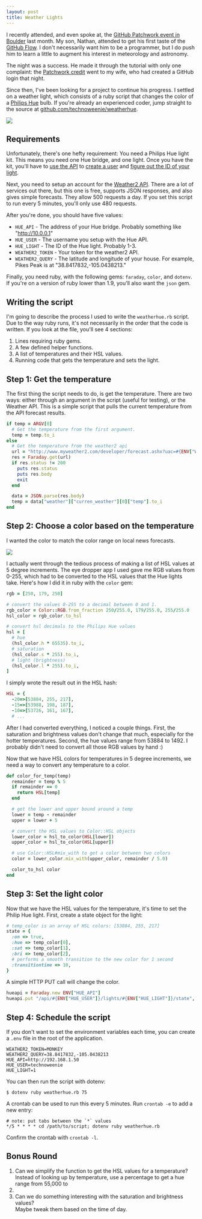 ```yaml
---
layout: post
title: Weather Lights
---
```


I recently attended, and even spoke at, the [GitHub Patchwork event in Boulder](https://github.com/blog/1869-patchwork-night-boulder-edition)
last month.  My son, Nathan, attended to get his first taste of the [GitHub
Flow](https://guides.github.com/introduction/flow/index.html).  I don't
necessarily want him to be a programmer, but I do push him to learn a little to
augment his interest in meteorology and astronomy.  

The night was a success.  He made it through the tutorial with only one complaint:
the [Patchwork credit](http://jlord.github.io/patchwork/) went to my wife, who
had created a GitHub login that night.

Since then, I've been looking for a project to continue his progress.  I settled
on a weather light, which consists of a ruby script that changes the color of a
[Philips Hue](http://meethue.com) bulb.  If you're already an experienced coder,
jump straight to the source at [github.com/technoweenie/weatherhue](https://github.com/technoweenie/weatherhue).

![](https://cloud.githubusercontent.com/assets/21/4112562/ccd554cc-322e-11e4-97a0-ab6b7b7bc65e.jpg)

## Requirements

Unfortunately, there's one hefty requirement: You need a Philips Hue light kit.
This means you need one Hue bridge, and one light.  Once you have the kit, you'll
have to [use the API](http://developers.meethue.com/gettingstarted.html) to
[create a user](http://developers.meethue.com/4_configurationapi.html) and [figure
out the ID of your light](http://developers.meethue.com/1_lightsapi.html).

Next, you need to setup an account for the [Weather2 API](http://www.myweather2.com/developer/).
There are a lot of services out there, but this one is free, supports JSON
responses, and also gives simple forecasts.  They allow 500 requests a day.  If
you set this script to run every 5 minutes, you'll only use 480 requests.

After you're done, you should have five values:

* `HUE_API` - The address of your Hue bridge.  Probably something like "http://10.0.0.1"
* `HUE_USER` - The username you setup with the Hue API.
* `HUE_LIGHT` - The ID of the Hue light.  Probably 1-3.
* `WEATHER2_TOKEN` - Your token for the weather2 API.
* `WEATHER2_QUERY` - The latitude and longitude of your house.  For example,
Pikes Peak is at "38.8417832,-105.0438213."

Finally, you need ruby, with the following gems: `faraday`, `color`, and `dotenv`.
If you're on a version of ruby lower than 1.9, you'll also want the `json` gem.

## Writing the script

I'm going to describe the process I used to write the `weatherhue.rb` script.
Due to the way ruby runs, it's not necessarily in the order that the code
is written.  If you look at the file, you'll see 4 sections:

1. Lines requiring ruby gems.
2. A few defined helper functions.
3. A list of temperatures and their HSL values.
4. Running code that gets the temperature and sets the light.

## Step 1: Get the temperature

The first thing the script needs to do, is get the temperature.  There are two
ways: either through an argument in the script (useful for testing), or the
Weather API.  This is a simple script that pulls the current temperature from
the API forecast results.

```ruby
if temp = ARGV[0]
  # Get the temperature from the first argument.
  temp = temp.to_i
else
  # Get the temperature from the weather2 api
  url = "http://www.myweather2.com/developer/forecast.ashx?uac=#{ENV["WEATHER2_TOKEN"]}&temp_unit=f&output=json&query=#{ENV["WEATHER2_QUERY"]}"
  res = Faraday.get(url)
  if res.status != 200
    puts res.status
    puts res.body
    exit
  end

  data = JSON.parse(res.body)
  temp = data["weather"]["curren_weather"][0]["temp"].to_i
end
```

## Step 2: Choose a color based on the temperature

I wanted the color to match the color range on local news forecasts.

![](https://cloud.githubusercontent.com/assets/21/4112672/12d66b04-3235-11e4-8e38-8d24acfa5152.png)

I actually went through the tedious process of making a list of HSL values at 5
degree increments.  The eye dropper app I used gave me RGB values from 0-255,
which had to be converted to the HSL values that the Hue lights take.  Here's
how I did it in ruby with the `color` gem:

```ruby
rgb = [250, 179, 250]

# convert the values 0-255 to a decimal between 0 and 1.
rgb_color = Color::RGB.from_fraction 250/255.0, 179/255.0, 255/255.0
hsl_color = rgb_color.to_hsl

# convert hsl decimals to the Philips Hue values
hsl = [
  # hue
  (hsl_color.h * 65535).to_i,
  # saturation
  (hsl_color.s * 255).to_i,
  # light (brightness)
  (hsl_color.l * 255).to_i,
]
```

I simply wrote the result out in the HSL hash:

```ruby
HSL = {
  -20=>[53884, 255, 217],
  -15=>[53988, 198, 187],
  -10=>[53726, 161, 167],
  # ...
```

After I had converted everything, I noticed a couple things.  First, the
saturation and brightness values don't change that much, especially for the
hotter temperatures.  Second, the hue values range from 53884 to 1492.  I probably
didn't need to convert all those RGB values by hand :)

Now that we have HSL colors for temperatures in 5 degree increments, we need a
way to convert any temperature to a color.

```ruby
def color_for_temp(temp)
  remainder = temp % 5
  if remainder == 0
    return HSL[temp]
  end

  # get the lower and upper bound around a temp
  lower = temp - remainder
  upper = lower + 5

  # convert the HSL values to Color::HSL objects
  lower_color = hsl_to_color(HSL[lower])
  upper_color = hsl_to_color(HSL[upper])

  # use Color::HSL#mix_with to get a color between two colors
  color = lower_color.mix_with(upper_color, remainder / 5.0)

  color_to_hsl color
end
```

## Step 3: Set the light color

Now that we have the HSL values for the temperature, it's time to set the Philip
Hue light.  First, create a state object for the light:

```ruby
# temp_color is an array of HSL colors: [53884, 255, 217]
state = {
  :on => true,
  :hue => temp_color[0],
  :sat => temp_color[1],
  :bri => temp_color[2],
  # performs a smooth transition to the new color for 1 second
  :transitiontime => 10,
}
```

A simple HTTP PUT call will change the color.

```ruby
hueapi = Faraday.new ENV["HUE_API"]
hueapi.put "/api/#{ENV["HUE_USER"]}/lights/#{ENV["HUE_LIGHT"]}/state", state.to_json
```

## Step 4: Schedule the script

If you don't want to set the environment variables each time, you can create a
`.env` file in the root of the application.

```
WEATHER2_TOKEN=MONKEY
WEATHER2_QUERY=38.8417832,-105.0438213
HUE_API=http://192.168.1.50
HUE_USER=technoweenie
HUE_LIGHT=1
```

You can then run the script with dotenv:

    $ dotenv ruby weatherhue.rb 75

A crontab can be used to run this every 5 minutes.  Run `crontab -e` to add
a new entry:

    # note: put tabs between the `*` values
    */5 * * * * cd /path/to/script; dotenv ruby weatherhue.rb

Confirm the crontab with `crontab -l`.

## Bonus Round

1. Can we simplify the function to get the HSL values for a temperature?  Instead
of looking up by temperature, use a percentage to get a hue range from 55,000 to
1500.
2. Can we do something interesting with the saturation and brightness values?  
Maybe tweak them based on the time of day.
